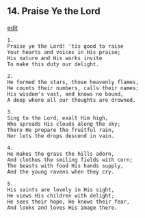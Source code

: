 
## 14.  Praise Ye the Lord
[edit](https://docs.google.com/document/d/1M7vzkgNrod2OS%2D2qLq7Q8rRkBVOxadII/edit?mode=html)




    1.
    Praise ye the Lord! 'tis good to raise 
    Your hearts and voices in His praise; 
    His nature and His works invite 
    To make this duty our delight. 

    2.
    He formed the stars, those heavenly flames, 
    He counts their numbers, calls their names; 
    His wisdom's vast, and knows no bound, 
    A deep where all our thoughts are drowned. 

    3.
    Sing to the Lord, exalt Him high, 
    Who spreads His clouds along the sky; 
    There He prepare the fruitful rain, 
    Nor lets the drops descend in vain. 

    4.
    He makes the grass the hills adorn, 
    And clothes the smiling fields with corn; 
    The beasts with food His hands supply, 
    And the young ravens when they cry. 

    5.
    His saints are lovely in His sight, 
    He views His children with delight; 
    He sees their hope, He knows their fear, 
    And looks and loves His image there.
